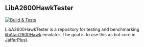LibA2600HawkTester
-------------------

[![Build & Tests](https://github.com/SergioMartin86/libAtari2600HawkTester/actions/workflows/make.yml/badge.svg)](https://github.com/SergioMartin86/libAtari2600HawkTester/actions/workflows/make.yml)


LibA2600HawkTester is a repository for testing and benchmarking [libAtari2600Hawk](https://github.com/CasualPokePlayer/libAtari2600Hawk/tree/v2) emulator. The goal is to use this as bot core in [JaffarPlus](https://github.com/SergioMartin86/jaffarPlus)).

